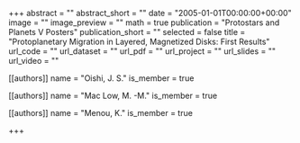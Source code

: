 +++
abstract = ""
abstract_short = ""
date = "2005-01-01T00:00:00+00:00"
image = ""
image_preview = ""
math = true
publication = "Protostars and Planets V Posters"
publication_short = ""
selected = false
title = "Protoplanetary Migration in Layered, Magnetized Disks: First Results"
url_code = ""
url_dataset = ""
url_pdf = ""
url_project = ""
url_slides = ""
url_video = ""



[[authors]]
    name = "Oishi, J. S."
    is_member = true


[[authors]]
    name = "Mac Low, M. -M."
    is_member = true


[[authors]]
    name = "Menou, K."
    is_member = true

+++
 